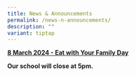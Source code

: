 ```yaml
---
title: News & Announcements
permalink: /news-n-announcements/
description: ""
variant: tiptap
---
```

<p><strong><u>8 March 2024 - Eat with Your Family Day</u></strong>
</p>
<p><strong>Our school will close at 5pm.</strong>
</p>